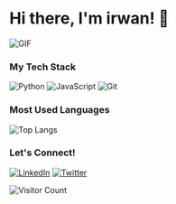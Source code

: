 # Hi there, I'm irwan! 👋
![GIF](https://giffiles.alphacoders.com/208/208446.gif) 

### My Tech Stack
![Python](https://img.shields.io/badge/-Python-3776AB?logo=python&logoColor=white)
![JavaScript](https://img.shields.io/badge/-JavaScript-F7DF1E?logo=javascript&logoColor=black)
![Git](https://img.shields.io/badge/-Git-F05032?logo=git&logoColor=white)

### Most Used Languages
![Top Langs](https://github-readme-stats.vercel.app/api/top-langs/?username=yourusername&layout=compact)

### Let's Connect!
[![LinkedIn](https://img.shields.io/badge/LinkedIn-0077B5?logo=linkedin&logoColor=white)](https://linkedin.com/in/yourprofile)
[![Twitter](https://img.shields.io/badge/Twitter-1DA1F2?logo=twitter&logoColor=white)](https://twitter.com/yourhandle)

![Visitor Count](https://visitor-badge.laobi.icu/badge?page_id=irwannafly13.irwannafly13)
